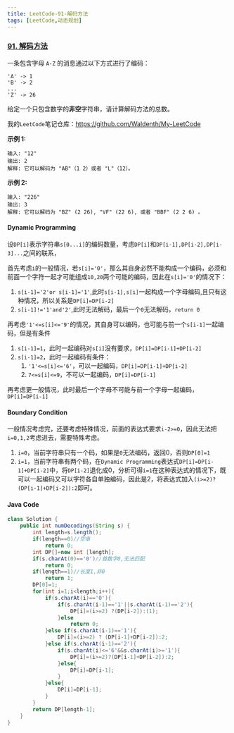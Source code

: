 ```yaml
---
title: LeetCode-91-解码方法
tags: [LeetCode,动态规划]
---
```




### [91. 解码方法](https://leetcode-cn.com/problems/decode-ways/)

一条包含字母 `A-Z` 的消息通过以下方式进行了编码：

```
'A' -> 1
'B' -> 2
...
'Z' -> 26
```

给定一个只包含数字的**非空**字符串，请计算解码方法的总数。

我的`LeetCode`笔记仓库：https://github.com/Waldenth/My-LeetCode

<!-- more -->

**示例 1:**

```
输入: "12"
输出: 2
解释: 它可以解码为 "AB"（1 2）或者 "L"（12）。
```

**示例 2:**

```
输入: "226"
输出: 3
解释: 它可以解码为 "BZ" (2 26), "VF" (22 6), 或者 "BBF" (2 2 6) 。
```

#### Dynamic Programming

设`DP[i]`表示字符串`s[0...i]`的编码数量，考虑`DP[i]`和`DP[i-1],DP[i-2],DP[i-3]...`之间的联系，

首先考虑`i`的一般情况，若`s[i]='0'`，那么其自身必然不能构成一个编码，必须和前面一个字符一起才可能组成`10,20`两个可能的编码，因此在`s[i]='0'`的情况下：

1. ​	`s[i-1]='2'or s[i-1]='1'`,此时`s[i-1],s[i]`一起构成一个字母编码,且只有这种情况，所以关系是`DP[i]=DP[i-2]`
2.  `s[i-1]!='1'and'2'`,此时无法解码，最后一个`0`无法解码，`return 0`

再考虑`'1'<=s[i]<='9'`的情况，其自身可以编码，也可能与前一个`s[i-1]`一起编码，但是有条件

1. ​	`s[i-1]=1`，此时一起编码对`s[i]`没有要求，`DP[i]=DP[i-1]+DP[i-2]`
2. `s[i-1]=2`，此时一起编码有条件：
   1. `'1'<=s[i]<='6'`，可以一起编码，`DP[i]=DP[i-1]+DP[i-2]`
   2. `7<=s[i]<=9`，不可以一起编码，`DP[i]=DP[i-1]`

再考虑更一般情况，此时最后一个字母不可能与前一个字母一起编码，`DP[i]=DP[i-1]`

#### Boundary Condition

一般情况考虑完，还要考虑特殊情况，前面的表达式要求`i-2>=0`，因此无法把`i=0,1,2`考虑进去，需要特殊考虑。



1. `i=0`，当前字符串只有一个码，如果是`0`无法编码，返回0，否则`DP[0]=1`
2. `i=1`，当前字符串有两个码，在`Dynamic Programming`表达式`DP[i]=DP[i-1]+DP[i-2]`中，将`DP[i-2]`退化成0，分析可得`i=1`在这种表达式的情况下，既可以一起编码又可以字符各自单独编码，因此是2，将表达式加入`(i>=2)?(DP[i-1]+DP[i-2]):2`即可。

#### Java Code

```java
class Solution {
    public int numDecodings(String s) {
        int length=s.length();
        if(length==0)//空串
            return 0;
        int DP[]=new int [length];
        if(s.charAt(0)=='0')//首数字0,无法匹配
            return 0;
        if(length==1)//长度1,非0
            return 1;
        DP[0]=1;
        for(int i=1;i<length;i++){
            if(s.charAt(i)=='0'){
                if(s.charAt(i-1)=='1'||s.charAt(i-1)=='2'){
                    DP[i]=(i>=2) ?(DP[i-2]):(1);
                }else
                    return 0;
            }else if(s.charAt(i-1)=='1'){
                DP[i]=(i>=2) ? (DP[i-1]+DP[i-2]):2;
            }else if(s.charAt(i-1)=='2'){
                if(s.charAt(i)<='6'&&s.charAt(i)>='1'){
                    DP[i]=(i>=2)?(DP[i-1]+DP[i-2]):2;
                }else{
                    DP[i]=DP[i-1];
                }
            }else{
                DP[i]=DP[i-1];
            }
        }
        return DP[length-1];
    }
}
```

